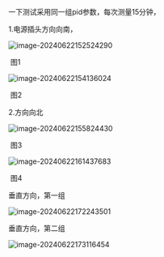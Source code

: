 一下测试采用同一组pid参数，每次测量15分钟，



1.电源插头方向向南，

![image-20240622152524290](/home/cahill/.config/Typora/typora-user-images/image-20240622152524290.png)

​                                                                                                                                      图1



![image-20240622154136024](/home/cahill/.config/Typora/typora-user-images/image-20240622154136024.png)

​																																	图2











2.方向向北

![image-20240622155824430](/home/cahill/.config/Typora/typora-user-images/image-20240622155824430.png)

​																																			图3

![image-20240622161437683](/home/cahill/.config/Typora/typora-user-images/image-20240622161437683.png)

​                                                                                                                                  图4





垂直方向，第一组

![image-20240622172243501](/home/cahill/.config/Typora/typora-user-images/image-20240622172243501.png)

垂直方向，第二组

![image-20240622173116454](/home/cahill/.config/Typora/typora-user-images/image-20240622173116454.png)